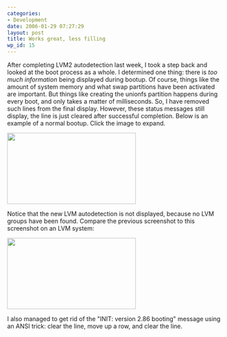 ```yaml
---
categories:
- Development
date: 2006-01-29 07:27:29
layout: post
title: Works great, less filling
wp_id: 15
---
```

After completing LVM2 autodetection last week, I took a step back and looked at the boot process as a whole. I determined one thing: there is _too much information_ being displayed during bootup. Of course, things like the amount of system memory and what swap partitions have been activated are important. But things like creating the unionfs partition happens during every boot, and only takes a matter of milliseconds. So, I have removed such lines from the final display. However, these status messages still display, the line is just cleared after successful completion. Below is an example of a normal bootup. Click the image to expand.

[<img src="/blog-media/2008/06/finnix-dev-20060123-1-300x166.png" alt="" title="Finnix dev 20060123 #1" width="300" height="166" class="alignnone size-medium wp-image-74" srcset="/blog-media/2008/06/finnix-dev-20060123-1-300x166.png 300w, /blog-media/2008/06/finnix-dev-20060123-1.png 720w" sizes="(max-width: 300px) 100vw, 300px" />](/blog-media/2008/06/finnix-dev-20060123-1.png)

Notice that the new LVM autodetection is not displayed, because no LVM groups have been found. Compare the previous screenshot to this screenshot on an LVM system:

[<img src="/blog-media/2008/06/finnix-dev-20060123-2-300x166.png" alt="" title="Finnix dev 20060123 #2" width="300" height="166" class="alignnone size-medium wp-image-75" srcset="/blog-media/2008/06/finnix-dev-20060123-2-300x166.png 300w, /blog-media/2008/06/finnix-dev-20060123-2.png 720w" sizes="(max-width: 300px) 100vw, 300px" />](/blog-media/2008/06/finnix-dev-20060123-2.png)

I also managed to get rid of the "INIT: version 2.86 booting" message using an ANSI trick: clear the line, move up a row, and clear the line.
